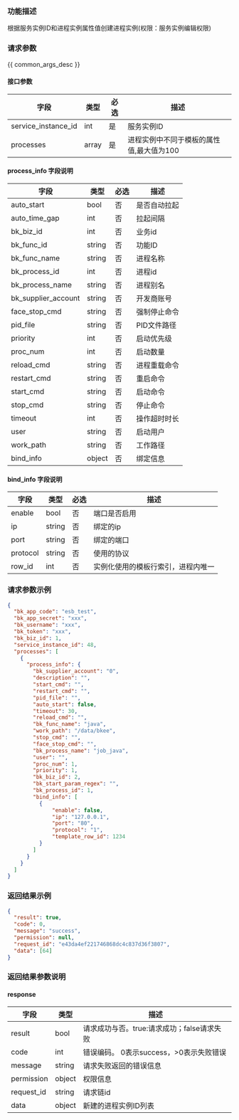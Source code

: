 ### 功能描述

根据服务实例ID和进程实例属性值创建进程实例(权限：服务实例编辑权限)

### 请求参数

{{ common_args_desc }}

#### 接口参数

| 字段                  | 类型    | 必选 | 描述                     |
|---------------------|-------|----|------------------------|
| service_instance_id | int   | 是  | 服务实例ID                 |
| processes           | array | 是  | 进程实例中不同于模板的属性值,最大值为100 |

#### process_info 字段说明

| 字段                  | 类型     | 必选 | 描述      |
|---------------------|--------|----|---------|
| auto_start          | bool   | 否  | 是否自动拉起  |
| auto_time_gap       | int    | 否  | 拉起间隔    |
| bk_biz_id           | int    | 否  | 业务id    |
| bk_func_id          | string | 否  | 功能ID    |
| bk_func_name        | string | 否  | 进程名称    |
| bk_process_id       | int    | 否  | 进程id    |
| bk_process_name     | string | 否  | 进程别名    |_``_
| bk_supplier_account | string | 否  | 开发商账号   |
| face_stop_cmd       | string | 否  | 强制停止命令  |
| pid_file            | string | 否  | PID文件路径 |
| priority            | int    | 否  | 启动优先级   |
| proc_num            | int    | 否  | 启动数量    |
| reload_cmd          | string | 否  | 进程重载命令  |
| restart_cmd         | string | 否  | 重启命令    |
| start_cmd           | string | 否  | 启动命令    |
| stop_cmd            | string | 否  | 停止命令    |
| timeout             | int    | 否  | 操作超时时长  |
| user                | string | 否  | 启动用户    |
| work_path           | string | 否  | 工作路径    |
| bind_info           | object | 否  | 绑定信息    |

#### bind_info 字段说明

| 字段       | 类型     | 必选 | 描述                |
|----------|--------|----|-------------------|
| enable   | bool   | 否  | 端口是否启用            |
| ip       | string | 否  | 绑定的ip             |
| port     | string | 否  | 绑定的端口             |
| protocol | string | 否  | 使用的协议             |
| row_id   | int    | 否  | 实例化使用的模板行索引，进程内唯一 |

### 请求参数示例

```json
{
  "bk_app_code": "esb_test",
  "bk_app_secret": "xxx",
  "bk_username": "xxx",
  "bk_token": "xxx",
  "bk_biz_id": 1,
  "service_instance_id": 48,
  "processes": [
    {
      "process_info": {
        "bk_supplier_account": "0",
        "description": "",
        "start_cmd": "",
        "restart_cmd": "",
        "pid_file": "",
        "auto_start": false,
        "timeout": 30,
        "reload_cmd": "",
        "bk_func_name": "java",
        "work_path": "/data/bkee",
        "stop_cmd": "",
        "face_stop_cmd": "",
        "bk_process_name": "job_java",
        "user": "",
        "proc_num": 1,
        "priority": 1,
        "bk_biz_id": 2,
        "bk_start_param_regex": "",
        "bk_process_id": 1,
        "bind_info": [
          {
              "enable": false,
              "ip": "127.0.0.1",
              "port": "80",
              "protocol": "1",
              "template_row_id": 1234
          }
        ]
      }
    }
  ]
}
```

### 返回结果示例

```json
{
  "result": true,
  "code": 0,
  "message": "success",
  "permission": null,
  "request_id": "e43da4ef221746868dc4c837d36f3807",
  "data": [64]
}
```

### 返回结果参数说明

#### response

| 字段         | 类型     | 描述                         |
|------------|--------|----------------------------|
| result     | bool   | 请求成功与否。true:请求成功；false请求失败 |
| code       | int    | 错误编码。 0表示success，>0表示失败错误  |
| message    | string | 请求失败返回的错误信息                |
| permission | object | 权限信息                       |
| request_id | string | 请求链id                      |
| data       | object | 新建的进程实例ID列表                |
